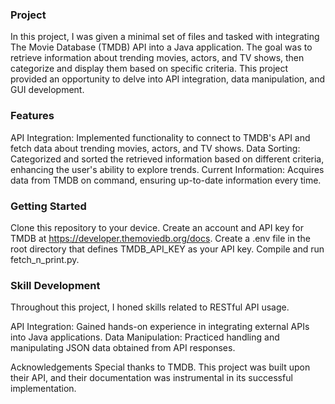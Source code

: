 
### Project ###
In this project, I was given a minimal set of files and tasked with integrating The Movie Database (TMDB) API into a Java application. The goal was to retrieve information about trending movies, actors, and TV shows, then categorize and display them based on specific criteria. This project provided an opportunity to delve into API integration, data manipulation, and GUI development.

### Features ###
API Integration: Implemented functionality to connect to TMDB's API and fetch data about trending movies, actors, and TV shows.
Data Sorting: Categorized and sorted the retrieved information based on different criteria, enhancing the user's ability to explore trends.
Current Information: Acquires data from TMDB on command, ensuring up-to-date information every time.

### Getting Started ###
Clone this repository to your device.
Create an account and API key for TMDB at https://developer.themoviedb.org/docs.
Create a .env file in the root directory that defines TMDB_API_KEY as your API key.
Compile and run fetch_n_print.py.

### Skill Development ###
Throughout this project, I honed skills related to RESTful API usage.

API Integration: Gained hands-on experience in integrating external APIs into Java applications.
Data Manipulation: Practiced handling and manipulating JSON data obtained from API responses.

Acknowledgements
Special thanks to TMDB. This project was built upon their API, and their documentation was instrumental in its successful implementation.
